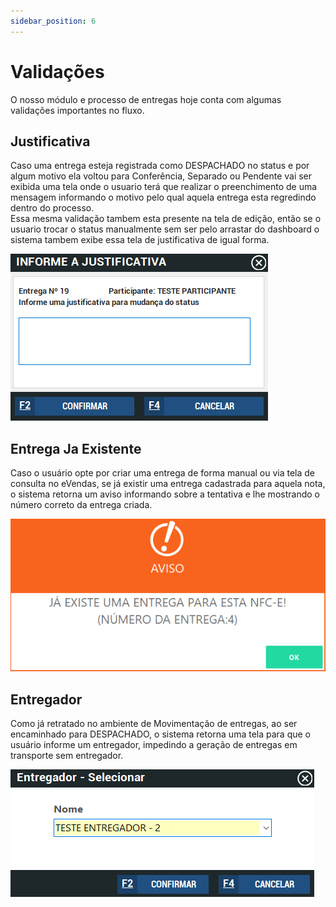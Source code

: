 ```yaml
---
sidebar_position: 6
---
```


# Validações

O nosso módulo e processo de entregas hoje conta com algumas validações importantes no fluxo.

## Justificativa

Caso uma entrega esteja registrada como DESPACHADO no status e por algum motivo ela voltou para Conferência, Separado ou Pendente vai ser exibida uma tela onde o usuario terá que realizar o preenchimento de uma mensagem informando o motivo pelo qual aquela entrega esta regredindo dentro do processo.  
Essa mesma validação tambem esta presente na tela de edição, então se o usuario trocar o status manualmente sem ser pelo arrastar do dashboard o sistema tambem exibe essa tela de justificativa de igual forma.

![Justificativa](/img/documents/justificativa.png)

## Entrega Ja Existente

Caso o usuário opte por criar uma entrega de forma manual ou via tela de consulta no eVendas, se já existir uma entrega cadastrada para aquela nota, o sistema retorna um aviso informando sobre a tentativa e lhe mostrando o número correto da entrega criada.

![Entrega Já Existente](/img/documents/exists.png)

## Entregador

Como já retratado no ambiente de Movimentação de entregas, ao ser encaminhado para DESPACHADO, o sistema retorna uma tela para que o usuário informe um entregador, impedindo a geração de entregas em transporte sem entregador.

![Entregador](/img/documents/entregador.png)